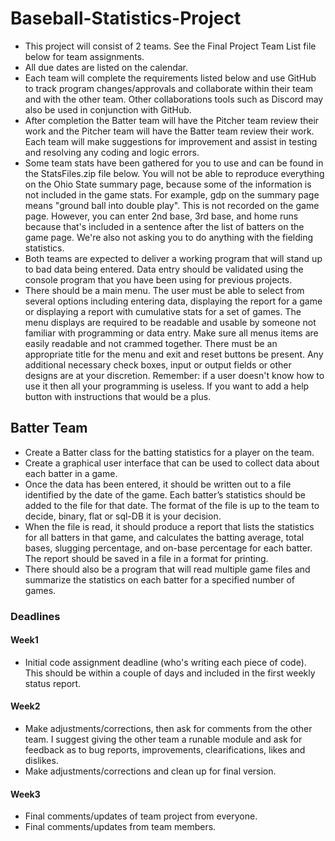 # Baseball-Statistics-Project
* This project will consist of 2 teams. See the Final Project Team List file below for team assignments.
* All due dates are listed on the calendar.
* Each team will complete the requirements listed below and use GitHub to track program changes/approvals and collaborate within their team and with the other team. Other collaborations tools such as Discord may also be used in conjunction with GitHub.
* After completion the Batter team will have the Pitcher team review their work and the Pitcher team will have the Batter team review their work. Each team will make suggestions for improvement and assist in testing and resolving any coding and logic errors. 
* Some team stats have been gathered for you to use and can be found in the StatsFiles.zip file below. You will not be able to reproduce everything on the Ohio State summary page, because some of the information is not included in the game stats.  For example, gdp on the summary page means "ground ball into double play".  This is not recorded on the game page.  However, you can enter 2nd base, 3rd base, and home runs because that's included in a sentence after the list of batters on the game page.  We're also not asking you to do anything with the fielding statistics.
* Both teams are expected to deliver a working program that will stand up to bad data being entered. Data entry should be validated using the console program that you have been using for previous projects.
* There should be a main menu.  The user must be able to select from several options including entering data, displaying the report for a game or displaying a report with cumulative stats for a set of games.  The menu displays are required to be readable and usable by someone not familiar with programming or data entry. Make sure all menus items are easily readable and not crammed together.  There must be an appropriate title for the menu and exit and reset buttons be present. Any additional necessary check boxes, input or output fields or other designs are at your discretion. Remember: if a user doesn't know how to use it then all your programming is useless. If you want to add a help button with instructions that would be a plus.

## Batter Team ##

* Create a Batter class for the batting statistics for a player on the team.
* Create a graphical user interface that can be used to collect data about each batter in a game.
* Once the data has been entered, it should be written out to a file identified by the date of the game.  Each batter’s statistics should be added to the file for that date. The format of the file is up to the team to decide, binary, flat or sql-DB it is your decision.
* When the file is read, it should produce a report that lists the statistics for all batters in that game, and calculates the batting average, total bases, slugging percentage, and on-base percentage for each batter. The report should be saved in a file in a format for printing.
* There should also be a program that will read multiple game files and summarize the statistics on each batter for a specified number of games.


### Deadlines ###

#### Week1 ####
* Initial code assignment deadline (who's writing each piece of code).  This should be within a couple of days and included in the first weekly status report.
#### Week2 #### 
* Make adjustments/corrections, then ask for comments from the other team. I suggest giving the other team a runable module and ask for feedback as to bug reports, improvements, clearifications, likes and dislikes.
* Make adjustments/corrections and clean up for final version.
#### Week3 ####
* Final comments/updates of team project from everyone.
* Final comments/updates from team members.
